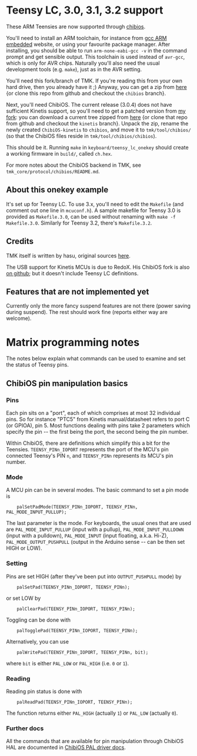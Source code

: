 # Teensy LC, 3.0, 3.1, 3.2 support

These ARM Teensies are now supported through [chibios](http://chibios.org).

You'll need to install an ARM toolchain, for instance from [gcc ARM embedded](https://launchpad.net/gcc-arm-embedded) website, or using your favourite package manager. After installing, you should be able to run `arm-none-eabi-gcc -v` in the command prompt and get sensible output. This toolchain is used instead of `avr-gcc`, which is only for AVR chips. Naturally you'll also need the usual development tools (e.g. `make`), just as in the AVR setting.

You'll need this fork/branch of TMK. If you're reading this from your own hard drive, then you already have it ;) Anyway, you can get a zip from [here](https://github.com/flabbergast/tmk_keyboard/archive/chibios.zip) {or clone this repo from github and checkout the `chibios` branch}.

Next, you'll need ChibiOS. The current release (3.0.4) does not have sufficient Kinetis support, so you'll need to get a patched version from [my fork](https://github.com/flabbergast/ChibiOS/tree/kinetis): you can download a current tree zipped from [here](https://github.com/flabbergast/ChibiOS/archive/kinetis.zip) {or clone that repo from github and checkout the `kinetis` branch}. Unpack the zip, rename the newly created `ChibiOS-kinetis` to `chibios`, and move it to `tmk/tool/chibios/` (so that the ChibiOS files reside in `tmk/tool/chibios/chibios`).

This should be it. Running `make` in `keyboard/teensy_lc_onekey` should create a working firmware in `build/`, called `ch.hex`.

For more notes about the ChibiOS backend in TMK, see `tmk_core/protocol/chibios/README.md`.

## About this onekey example

It's set up for Teensy LC. To use 3.x, you'll need to edit the `Makefile` (and comment out one line in `mcuconf.h`). A sample makefile for Teensy 3.0 is provided as `Makefile.3.0`, can be used without renaming with `make -f Makefile.3.0`. Similarly for Teensy 3.2, there's `Makefile.3.2`.

## Credits

TMK itself is written by hasu, original sources [here](https://github.com/tmk/tmk_keyboard).

The USB support for Kinetis MCUs is due to RedoX. His ChibiOS fork is also [on github](https://github.com/RedoXyde/ChibiOS); but it doesn't include Teensy LC definitions.

## Features that are not implemented yet

Currently only the more fancy suspend features are not there (power saving during suspend). The rest should work fine (reports either way are welcome).

# Matrix programming notes

The notes below explain what commands can be used to examine and set the status of Teensy pins.

## ChibiOS pin manipulation basics

### Pins

Each pin sits on a "port", each of which comprises at most 32 individual pins.
So for instance "PTC5" from Kinetis manual/datasheet refers to port C (or GPIOA), pin 5. Most functions dealing with pins take 2 parameters which specify the pin -- the first being the port, the second being the pin number.

Within ChibiOS, there are definitions which simplify this a bit for the Teensies. `TEENSY_PINn_IOPORT` represents the port of the MCU's pin connected Teensy's PIN `n`, and `TEENSY_PINn` represents its MCU's pin number.

### Mode

A MCU pin can be in several modes. The basic command to set a pin mode is

        palSetPadMode(TEENSY_PINn_IOPORT, TEENSY_PINn, PAL_MODE_INPUT_PULLUP);

The last parameter is the mode. For keyboards, the usual ones that are used are `PAL_MODE_INPUT_PULLUP` (input with a pullup), `PAL_MODE_INPUT_PULLDOWN` (input with a pulldown), `PAL_MODE_INPUT` (input floating, a.k.a. Hi-Z), `PAL_MODE_OUTPUT_PUSHPULL` (output in the Arduino sense -- can be then set HIGH or LOW).

### Setting

Pins are set HIGH (after they've been put into `OUTPUT_PUSHPULL` mode) by

        palSetPad(TEENSY_PINn_IOPORT, TEENSY_PINn);

or set LOW by

        palClearPad(TEENSY_PINn_IOPORT, TEENSY_PINn);

Toggling can be done with

        palTogglePad(TEENSY_PINn_IOPORT, TEENSY_PINn);

Alternatively, you can use

        palWritePad(TEENSY_PINn_IOPORT, TEENSY_PINn, bit);

where `bit` is either `PAL_LOW` or `PAL_HIGH` (i.e. `0` or `1`).

### Reading

Reading pin status is done with

        palReadPad(TEENSY_PINn_IOPORT, TEENSY_PINn);

The function returns either `PAL_HIGH` (actually `1`) or `PAL_LOW` (actually `0`).

### Further docs

All the commands that are available for pin manipulation through ChibiOS HAL are documented in [ChibiOS PAL driver docs](http://chibios.sourceforge.net/docs3/hal/group___p_a_l.html).
